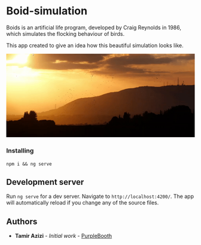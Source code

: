 # Boid-simulation

Boids is an artificial life program, developed by Craig Reynolds in 1986, which simulates the flocking behaviour of birds.

This app created to give an idea how this beautiful simulation looks like.

![alt text](https://github.com/tamirazi/Boid-simulation/blob/master/preview.gif)

### Installing

```
npm i && ng serve
```

## Development server

Run `ng serve` for a dev server. Navigate to `http://localhost:4200/`. The app will automatically reload if you change any of the source files.

## Authors

- **Tamir Azizi** - _Initial work_ - [PurpleBooth](https://github.com/tamirazi)
